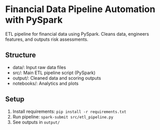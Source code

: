 # Financial Data Pipeline Automation with PySpark

ETL pipeline for financial data using PySpark. Cleans data, engineers features, and outputs risk assessments.

## Structure
- data/: Input raw data files
- src/: Main ETL pipeline script (PySpark)
- output/: Cleaned data and scoring outputs
- notebooks/: Analytics and plots

## Setup
1. Install requirements: `pip install -r requirements.txt`
2. Run pipeline: `spark-submit src/etl_pipeline.py`
3. See outputs in `output/`
